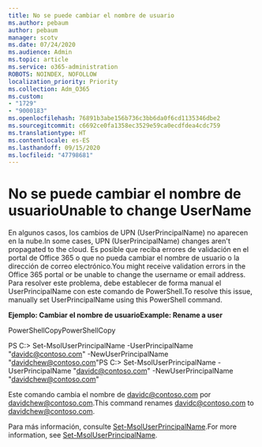 ```yaml
---
title: No se puede cambiar el nombre de usuario
ms.author: pebaum
author: pebaum
manager: scotv
ms.date: 07/24/2020
ms.audience: Admin
ms.topic: article
ms.service: o365-administration
ROBOTS: NOINDEX, NOFOLLOW
localization_priority: Priority
ms.collection: Adm_O365
ms.custom:
- "1729"
- "9000183"
ms.openlocfilehash: 76891b3abe156b736c3bb6da0f6cd1135346dbe2
ms.sourcegitcommit: c6692ce0fa1358ec3529e59ca0ecdfdea4cdc759
ms.translationtype: HT
ms.contentlocale: es-ES
ms.lasthandoff: 09/15/2020
ms.locfileid: "47798681"
---
```

# <a name="unable-to-change-username"></a><span data-ttu-id="6e59a-102">No se puede cambiar el nombre de usuario</span><span class="sxs-lookup"><span data-stu-id="6e59a-102">Unable to change UserName</span></span>

<span data-ttu-id="6e59a-103">En algunos casos, los cambios de UPN (UserPrincipalName) no aparecen en la nube.</span><span class="sxs-lookup"><span data-stu-id="6e59a-103">In some cases, UPN (UserPrincipalName) changes aren't propagated to the cloud.</span></span> <span data-ttu-id="6e59a-104">Es posible que reciba errores de validación en el portal de Office 365 o que no pueda cambiar el nombre de usuario o la dirección de correo electrónico.</span><span class="sxs-lookup"><span data-stu-id="6e59a-104">You might receive validation errors in the Office 365 portal or be unable to change the username or email address.</span></span> <span data-ttu-id="6e59a-105">Para resolver este problema, debe establecer de forma manual el UserPrincipalName con este comando de PowerShell.</span><span class="sxs-lookup"><span data-stu-id="6e59a-105">To resolve this issue, manually set UserPrincipalName using this PowerShell command.</span></span>

<span data-ttu-id="6e59a-106">**Ejemplo: Cambiar el nombre de usuario**</span><span class="sxs-lookup"><span data-stu-id="6e59a-106">**Example: Rename a user**</span></span>

<span data-ttu-id="6e59a-107">PowerShellCopy</span><span class="sxs-lookup"><span data-stu-id="6e59a-107">PowerShellCopy</span></span>

<span data-ttu-id="6e59a-108">PS C:\> Set-MsolUserPrincipalName -UserPrincipalName "davidc@contoso.com" -NewUserPrincipalName "davidchew@contoso.com"</span><span class="sxs-lookup"><span data-stu-id="6e59a-108">PS C:\> Set-MsolUserPrincipalName -UserPrincipalName "davidc@contoso.com" -NewUserPrincipalName "davidchew@contoso.com"</span></span>

<span data-ttu-id="6e59a-109">Este comando cambia el nombre de davidc@contoso.com por davidchew@contoso.com.</span><span class="sxs-lookup"><span data-stu-id="6e59a-109">This command renames davidc@contoso.com to davidchew@contoso.com.</span></span>

<span data-ttu-id="6e59a-110">Para más información, consulte [Set-MsolUserPrincipalName](https://docs.microsoft.com/powershell/module/msonline/set-msoluserprincipalname?view=azureadps-1.0).</span><span class="sxs-lookup"><span data-stu-id="6e59a-110">For more information, see [Set-MsolUserPrincipalName](https://docs.microsoft.com/powershell/module/msonline/set-msoluserprincipalname?view=azureadps-1.0).</span></span>